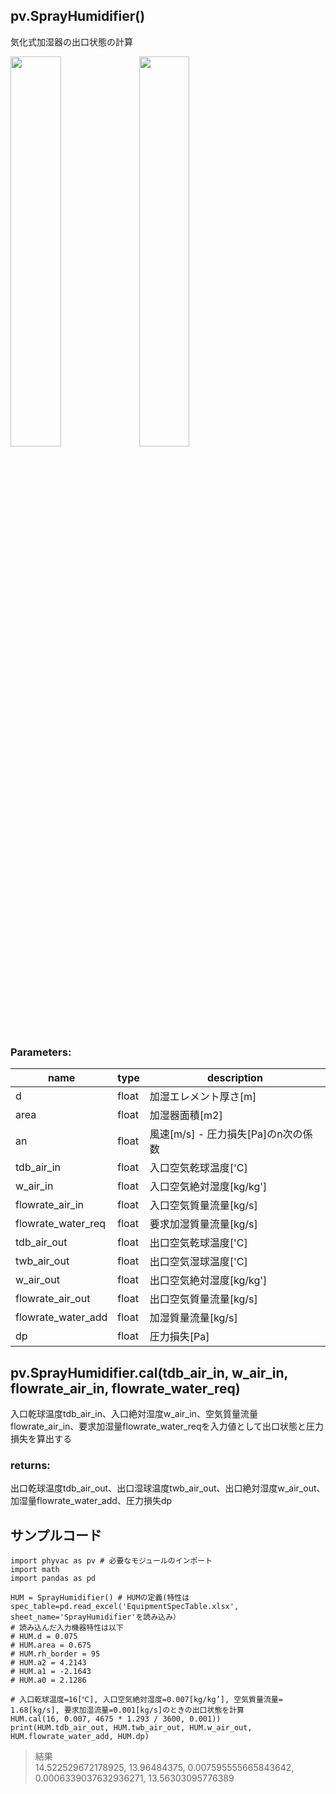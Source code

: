## pv.SprayHumidifier()
気化式加湿器の出口状態の計算

<img src="https://user-images.githubusercontent.com/78840483/147629436-70da761d-3b0e-4b91-8e81-bd44aa0aec5f.png" width=40%>
<img src="https://user-images.githubusercontent.com/78840483/147629938-d30c39e5-74e1-4b77-87dc-d0d1ba632cc6.png" width=40%>

### Parameters:
|  name  |  type  | description |
| ---- | ---- | ---- |
|d|float|加湿エレメント厚さ[m]|
|area|float|加湿器面積[m2]|
|an|float|風速[m/s] - 圧力損失[Pa]のn次の係数|
|tdb_air_in|float|入口空気乾球温度['C]|
|w_air_in|float|入口空気絶対湿度[kg/kg']|
|flowrate_air_in|float|入口空気質量流量[kg/s]|
|flowrate_water_req|float|要求加湿質量流量[kg/s]|
|tdb_air_out|float|出口空気乾球温度['C]|
|twb_air_out|float|出口空気湿球温度['C]|
|w_air_out|float|出口空気絶対湿度[kg/kg']|
|flowrate_air_out|float|出口空気質量流量[kg/s]|
|flowrate_water_add|float|加湿質量流量[kg/s]|
|dp|float|圧力損失[Pa]|

  
## pv.SprayHumidifier.cal(tdb_air_in, w_air_in, flowrate_air_in, flowrate_water_req)
入口乾球温度tdb_air_in、入口絶対湿度w_air_in、空気質量流量flowrate_air_in、要求加湿量flowrate_water_reqを入力値として出口状態と圧力損失を算出する
  
### returns:
出口乾球温度tdb_air_out、出口湿球温度twb_air_out、出口絶対湿度w_air_out、加湿量flowrate_water_add、圧力損失dp

  
## サンプルコード  
```
import phyvac as pv # 必要なモジュールのインポート
import math
import pandas as pd

HUM = SprayHumidifier() # HUMの定義(特性はspec_table=pd.read_excel('EquipmentSpecTable.xlsx', sheet_name='SprayHumidifier'を読み込み）
# 読み込んだ入力機器特性は以下
# HUM.d = 0.075
# HUM.area = 0.675
# HUM.rh_border = 95
# HUM.a2 = 4.2143
# HUM.a1 = -2.1643
# HUM.a0 = 2.1286

# 入口乾球温度=16[℃], 入口空気絶対湿度=0.007[kg/kg’], 空気質量流量= 1.68[kg/s], 要求加湿流量=0.001[kg/s]のときの出口状態を計算
HUM.cal(16, 0.007, 4675 * 1.293 / 3600, 0.001))
print(HUM.tdb_air_out, HUM.twb_air_out, HUM.w_air_out, HUM.flowrate_water_add, HUM.dp)

```
> 結果  
> 14.522529672178925, 13.96484375, 0.007595555665843642, 0.0006339037632936271, 13.56303095776389
